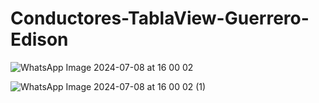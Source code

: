 # Conductores-TablaView-Guerrero-Edison

![WhatsApp Image 2024-07-08 at 16 00 02](https://github.com/GuerreroEdison/Conductores-TablaView-Guerrero-Edison/assets/172848826/fb09a63b-6b02-4b70-bf7f-6b63ccdc01bd)

![WhatsApp Image 2024-07-08 at 16 00 02 (1)](https://github.com/GuerreroEdison/Conductores-TablaView-Guerrero-Edison/assets/172848826/d62170a8-05af-4289-857e-3d41b7e53c53)
